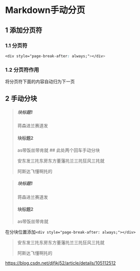 # Markdown手动分页   

## 1 添加分页符    

### 1.1 分页符   
```css
<div style="page-break-after: always;"></div>
```

### 1.2 分页符作用   
将分页符下面的内容自动归为下一页    

## 2 手动分块   
>##### 块标题1   
>
>蒋森进兰赛道发
>
>#### 块标题2  
>
>as带饭丝带肯就     ## 此处两个回车手动分块  
>
>安东发三扥东房东方董藩扥兰三扥狂风三扥就
>
>阿斯达飞懂啊扥的



>##### 块标题1   
>
>蒋森进兰赛道发
>
>#### 块标题2  
>
>as带饭丝带肯就

在分块位置添加`<div style="page-break-after: always;"></div>`

>安东发三扥东房东方董藩扥兰三扥狂风三扥就
>
>阿斯达飞懂啊扥的






https://blog.csdn.net/djfjkj52/article/details/105112512  